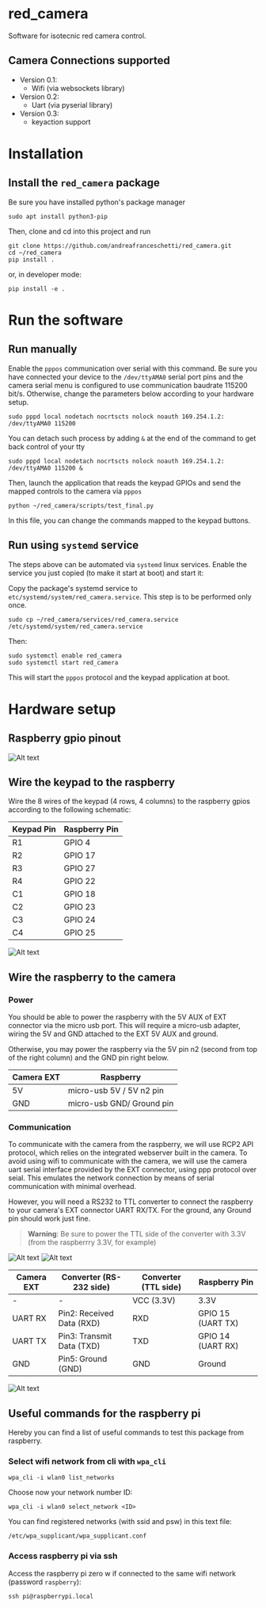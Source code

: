 # red_camera

Software for isotecnic red camera control.

## Camera Connections supported 

- Version 0.1:
    - Wifi (via websockets library)
- Version 0.2:
    - Uart (via pyserial library)
- Version 0.3:
    - keyaction support

# Installation 

## Install the `red_camera` package

Be sure you have installed python's package manager

```
sudo apt install python3-pip
```
Then, clone and cd into this project and run 

```
git clone https://github.com/andreafranceschetti/red_camera.git
cd ~/red_camera
pip install .
```
or, in developer mode:

```
pip install -e .
```



# Run the software



## Run manually

Enable the `pppos` communication over serial with this command. 
Be sure you have connected your device to the `/dev/ttyAMA0` serial port pins and the camera 
serial menu is configured to use communication baudrate 115200 bit/s. Otherwise, change the parameters below according to your hardware setup.

```
sudo pppd local nodetach nocrtscts nolock noauth 169.254.1.2: /dev/ttyAMA0 115200 
```
You can detach such process by adding `&` at the end of the command to get back control of your tty
```
sudo pppd local nodetach nocrtscts nolock noauth 169.254.1.2: /dev/ttyAMA0 115200 &
```

Then, launch the application that reads the keypad GPIOs and send the mapped controls to the camera 
via `pppos`

```
python ~/red_camera/scripts/test_final.py
```
In this file, you can change the commands mapped to the keypad buttons.

## Run using `systemd` service

The steps above can be automated via `systemd` linux services.
Enable the service you just copied (to make it start at boot) and start it:

Copy the package's systemd service to `etc/systemd/system/red_camera.service`. 
This step is to be performed only once.
```
sudo cp ~/red_camera/services/red_camera.service /etc/systemd/system/red_camera.service
```
Then:
```
sudo systemctl enable red_camera
sudo systemctl start red_camera
```
This will start the `pppos` protocol and the keypad application at boot.

# Hardware setup

## Raspberry gpio pinout

![Alt text](docs/R-Pi-Zero-Pinout.jpg "raspberry pinout")

## Wire the keypad to the raspberry

Wire the 8 wires of the keypad (4 rows, 4 columns) to the raspberry gpios according to the following schematic:

| Keypad Pin    | Raspberry Pin |
| -----------   | -----------   |
| R1            | GPIO 4        |
| R2            | GPIO 17       |
| R3            | GPIO 27       |
| R4            | GPIO 22       |
| C1            | GPIO 18       |
| C2            | GPIO 23       |
| C3            | GPIO 24       |
| C4            | GPIO 25       |

![Alt text](docs/keypads.jpg "keypad reference")


## Wire the raspberry to the camera

### Power
You should be able to power the raspberry with the 5V AUX of EXT connector via the micro usb port. 
This will require a micro-usb adapter, wiring the 5V and GND attached to the EXT 5V AUX and ground.

Otherwise, you may power the raspberry via the 5V pin n2 (second from top of the right column) and the GND pin right below.

| Camera EXT    | Raspberry            |
| -----------   | -----------               |
|5V             | micro-usb 5V / 5V n2 pin|
|GND            | micro-usb GND/ Ground pin |

### Communication

To communicate with the camera from the raspberry, we will use RCP2 API protocol, which relies on the integrated webserver built in the camera.
To avoid using wifi to communicate with the camera, we will use the camera uart serial interface provided by the EXT connector, using ppp protocol over seial. This emulates the network connection by means of serial communication with minimal overhead.

However, you will need a RS232 to TTL converter to connect the raspberry to your camera's EXT connector UART RX/TX. For the ground, any Ground pin should work just fine. 

> **Warning**: Be sure to power the TTL side of the converter with 3.3V (from the raspberrry 3.3V, for example)


![Alt text](docs/connector.jpg "rs232 connector")
![Alt text](docs/rs232-pinout.jpg "rs232 pinout")


| Camera EXT    | Converter (RS-232 side)   | Converter (TTL side) | Raspberry Pin           |
| -----------   | -----------               | -----------          |-----------              |
|-              | -                         | VCC (3.3V)           | 3.3V
| UART RX       | Pin2: Received Data (RXD) | RXD                  | GPIO 15 (UART TX)      |
| UART TX       | Pin3: Transmit Data (TXD) | TXD                  | GPIO 14 (UART RX)       |
| GND           | Pin5: Ground (GND)        | GND                  | Ground                 |


![Alt text](docs/ext.png "extension port red")


## Useful commands for the raspberry pi 

Hereby you can find a list of useful commands to test this package from raspberry.

### Select wifi network from cli with `wpa_cli`

```
wpa_cli -i wlan0 list_networks
```
Choose now your network number ID:

```
wpa_cli -i wlan0 select_network <ID>
```

You can find registered networks (with ssid and psw) in this text file:

```
/etc/wpa_supplicant/wpa_supplicant.conf
```

### Access raspberry pi via ssh

Access the raspberry pi zero w if connected to the same wifi network (password `raspberry`):
```
ssh pi@raspberrypi.local
```